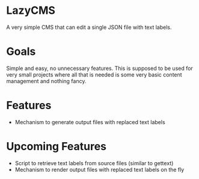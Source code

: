 # LazyCMS
A very simple CMS that can edit a single JSON file with text labels.

Goals
=====

Simple and easy, no unnecessary features. This is supposed to be used for very small projects
where all that is needed is some very basic content management and nothing fancy.

Features
========

- Mechanism to generate output files with replaced text labels

Upcoming Features
=================

- Script to retrieve text labels from source files (similar to gettext)
- Mechanism to render output files with replaced text labels on the fly